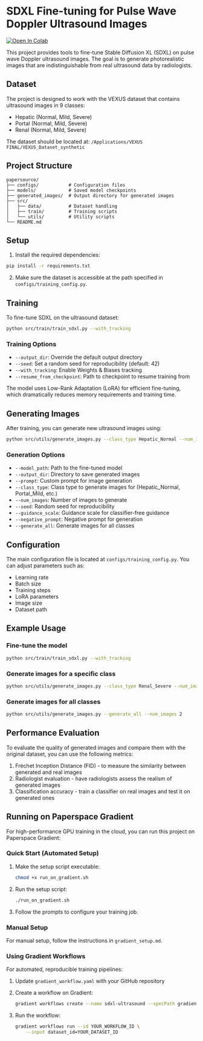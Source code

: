 # SDXL Fine-tuning for Pulse Wave Doppler Ultrasound Images

[![Open In Colab](https://colab.research.google.com/assets/colab-badge.svg)](https://colab.research.google.com/github/gsiegel14/sdxl-ultrasound/blob/main/notebooks/train_sdxl_ultrasound.ipynb)

This project provides tools to fine-tune Stable Diffusion XL (SDXL) on pulse wave Doppler ultrasound images. The goal is to generate photorealistic images that are indistinguishable from real ultrasound data by radiologists.

## Dataset

The project is designed to work with the VEXUS dataset that contains ultrasound images in 9 classes:
- Hepatic (Normal, Mild, Severe)
- Portal (Normal, Mild, Severe)
- Renal (Normal, Mild, Severe)

The dataset should be located at: `/Applications/VEXUS FINAL/VEXUS_Dataset_synthetic`

## Project Structure

```
papersource/
├── configs/           # Configuration files
├── models/            # Saved model checkpoints
├── generated_images/  # Output directory for generated images
├── src/
│   ├── data/          # Dataset handling
│   ├── train/         # Training scripts
│   └── utils/         # Utility scripts
└── README.md
```

## Setup

1. Install the required dependencies:

```bash
pip install -r requirements.txt
```

2. Make sure the dataset is accessible at the path specified in `configs/training_config.py`.

## Training

To fine-tune SDXL on the ultrasound dataset:

```bash
python src/train/train_sdxl.py --with_tracking
```

### Training Options

- `--output_dir`: Override the default output directory
- `--seed`: Set a random seed for reproducibility (default: 42)
- `--with_tracking`: Enable Weights & Biases tracking
- `--resume_from_checkpoint`: Path to checkpoint to resume training from

The model uses Low-Rank Adaptation (LoRA) for efficient fine-tuning, which dramatically reduces memory requirements and training time.

## Generating Images

After training, you can generate new ultrasound images using:

```bash
python src/utils/generate_images.py --class_type Hepatic_Normal --num_images 4
```

### Generation Options

- `--model_path`: Path to the fine-tuned model
- `--output_dir`: Directory to save generated images
- `--prompt`: Custom prompt for image generation
- `--class_type`: Class type to generate images for (Hepatic_Normal, Portal_Mild, etc.)
- `--num_images`: Number of images to generate
- `--seed`: Random seed for reproducibility
- `--guidance_scale`: Guidance scale for classifier-free guidance
- `--negative_prompt`: Negative prompt for generation
- `--generate_all`: Generate images for all classes

## Configuration

The main configuration file is located at `configs/training_config.py`. You can adjust parameters such as:

- Learning rate
- Batch size
- Training steps
- LoRA parameters
- Image size
- Dataset path

## Example Usage

### Fine-tune the model

```bash
python src/train/train_sdxl.py --with_tracking
```

### Generate images for a specific class

```bash
python src/utils/generate_images.py --class_type Renal_Severe --num_images 8
```

### Generate images for all classes

```bash
python src/utils/generate_images.py --generate_all --num_images 2
```

## Performance Evaluation

To evaluate the quality of generated images and compare them with the original dataset, you can use the following metrics:

1. Fréchet Inception Distance (FID) - to measure the similarity between generated and real images
2. Radiologist evaluation - have radiologists assess the realism of generated images
3. Classification accuracy - train a classifier on real images and test it on generated ones 

## Running on Paperspace Gradient

For high-performance GPU training in the cloud, you can run this project on Paperspace Gradient:

### Quick Start (Automated Setup)

1. Make the setup script executable:
   ```bash
   chmod +x run_on_gradient.sh
   ```

2. Run the setup script:
   ```bash
   ./run_on_gradient.sh
   ```

3. Follow the prompts to configure your training job.

### Manual Setup

For manual setup, follow the instructions in `gradient_setup.md`.

### Using Gradient Workflows

For automated, reproducible training pipelines:

1. Update `gradient_workflow.yaml` with your GitHub repository
2. Create a workflow on Gradient:
   ```bash
   gradient workflows create --name sdxl-ultrasound --specPath gradient_workflow.yaml
   ```

3. Run the workflow:
   ```bash
   gradient workflows run --id YOUR_WORKFLOW_ID \
       --input dataset_id=YOUR_DATASET_ID
   ``` 